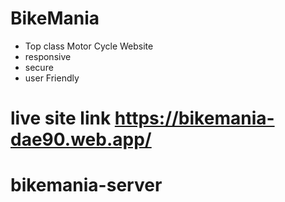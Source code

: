 # BikeMania
* Top class Motor Cycle Website 
* responsive
* secure
* user Friendly

# live site link https://bikemania-dae90.web.app/
# bikemania-server

